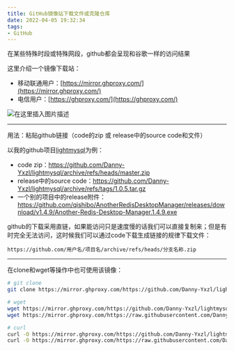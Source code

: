 ```yaml
---
title: GitHub镜像站下载文件或克隆仓库
date: 2022-04-05 19:32:34
tags:
- GitHub
---
```


在某些特殊时段或特殊网段，github都会呈现和谷歌一样的访问结果

这里介绍一个镜像下载站：
- 移动联通用户：[https://mirror.ghproxy.com/](https://mirror.ghproxy.com/)
- 电信用户：[https://ghproxy.com/](https://ghproxy.com/)

![在这里插入图片描述](https://cdn.yixiangzhilv.com/images/2dc01065cce4815fd80a1c8303b0aba0.png)

---

用法：粘贴github链接（code的zip 或 release中的source code和文件）

以我的github项目[lightmysql](https://github.com/Danny-Yxzl/lightmysql)为例：
- code zip：https://github.com/Danny-Yxzl/lightmysql/archive/refs/heads/master.zip
- release中的source code：https://github.com/Danny-Yxzl/lightmysql/archive/refs/tags/1.0.5.tar.gz
- 一个别的项目中的release附件：https://github.com/qishibo/AnotherRedisDesktopManager/releases/download/v1.4.9/Another-Redis-Desktop-Manager.1.4.9.exe

github的下载采用直链，如果能访问只是速度慢的话我们可以直接复制来；但是有时完全无法访问，这时候我们可以通过code下载生成链接的规律下载文件：

```text
https://github.com/用户名/项目名/archive/refs/heads/分支名称.zip
```

---

在clone和wget等操作中也可使用该镜像：

```bash
# git clone
git clone https://mirror.ghproxy.com/https://github.com/Danny-Yxzl/lightmysql

# wget
wget https://mirror.ghproxy.com/https://github.com/Danny-Yxzl/lightmysql/archive/refs/heads/master.zip
wget https://mirror.ghproxy.com/https://raw.githubusercontent.com/Danny-Yxzl/lightmysql/1.0.5/lightmysql.py

# curl
curl -O https://mirror.ghproxy.com/https://github.com/Danny-Yxzl/lightmysql/archive/refs/heads/master.zip
curl -O https://mirror.ghproxy.com/https://raw.githubusercontent.com/Danny-Yxzl/lightmysql/1.0.5/lightmysql.py
```
